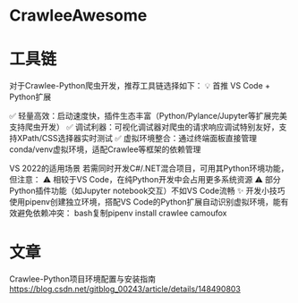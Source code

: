 # CrawleeAwesome

# 工具链
对于Crawlee-Python爬虫开发，推荐工具链选择如下：
💡 首推 VS Code + Python扩展

✅ 轻量高效：启动速度快，插件生态丰富（Python/Pylance/Jupyter等扩展完美支持爬虫开发）
✅ 调试利器：可视化调试器对爬虫的请求响应调试特别友好，支持XPath/CSS选择器实时测试
✅ 虚拟环境整合：通过终端面板直接管理conda/venv虚拟环境，适配Crawlee等框架的依赖管理

VS 2022的适用场景
若需同时开发C#/.NET混合项目，可用其Python环境功能，但注意：
⚠️ 相较于VS Code，在纯Python开发中会占用更多系统资源
⚠️ 部分Python插件功能（如Jupyter notebook交互）不如VS Code流畅
✨ 开发小技巧
使用pipenv创建独立环境，搭配VS Code的Python扩展自动识别虚拟环境，能有效避免依赖冲突：
bash复制pipenv install crawlee camoufox 

# 文章
Crawlee-Python项目环境配置与安装指南
https://blog.csdn.net/gitblog_00243/article/details/148490803
